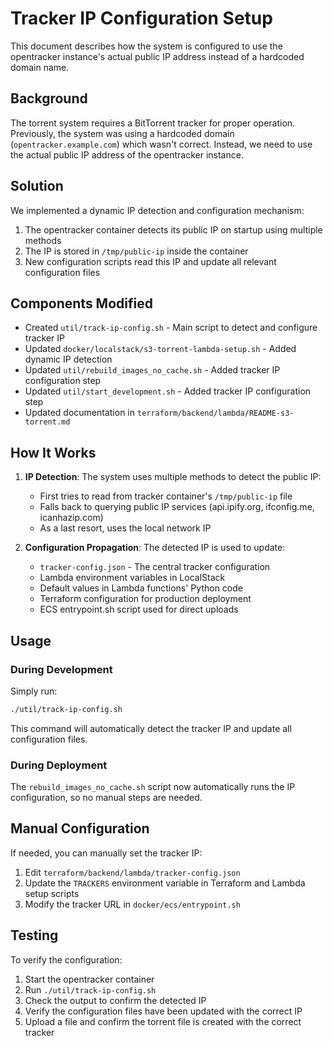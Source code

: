 # Tracker IP Configuration Setup

This document describes how the system is configured to use the opentracker instance's actual public IP address instead of a hardcoded domain name.

## Background

The torrent system requires a BitTorrent tracker for proper operation. Previously, the system was using a hardcoded domain (`opentracker.example.com`) which wasn't correct. Instead, we need to use the actual public IP address of the opentracker instance.

## Solution

We implemented a dynamic IP detection and configuration mechanism:

1. The opentracker container detects its public IP on startup using multiple methods
2. The IP is stored in `/tmp/public-ip` inside the container
3. New configuration scripts read this IP and update all relevant configuration files

## Components Modified

- Created `util/track-ip-config.sh` - Main script to detect and configure tracker IP
- Updated `docker/localstack/s3-torrent-lambda-setup.sh` - Added dynamic IP detection
- Updated `util/rebuild_images_no_cache.sh` - Added tracker IP configuration step
- Updated `util/start_development.sh` - Added tracker IP configuration step
- Updated documentation in `terraform/backend/lambda/README-s3-torrent.md`

## How It Works

1. **IP Detection**: The system uses multiple methods to detect the public IP:
   - First tries to read from tracker container's `/tmp/public-ip` file
   - Falls back to querying public IP services (api.ipify.org, ifconfig.me, icanhazip.com)
   - As a last resort, uses the local network IP

2. **Configuration Propagation**: The detected IP is used to update:
   - `tracker-config.json` - The central tracker configuration
   - Lambda environment variables in LocalStack
   - Default values in Lambda functions' Python code
   - Terraform configuration for production deployment
   - ECS entrypoint.sh script used for direct uploads

## Usage

### During Development

Simply run:
```bash
./util/track-ip-config.sh
```

This command will automatically detect the tracker IP and update all configuration files.

### During Deployment

The `rebuild_images_no_cache.sh` script now automatically runs the IP configuration, so no manual steps are needed.

## Manual Configuration

If needed, you can manually set the tracker IP:

1. Edit `terraform/backend/lambda/tracker-config.json`
2. Update the `TRACKERS` environment variable in Terraform and Lambda setup scripts
3. Modify the tracker URL in `docker/ecs/entrypoint.sh`

## Testing

To verify the configuration:

1. Start the opentracker container
2. Run `./util/track-ip-config.sh`
3. Check the output to confirm the detected IP
4. Verify the configuration files have been updated with the correct IP
5. Upload a file and confirm the torrent file is created with the correct tracker